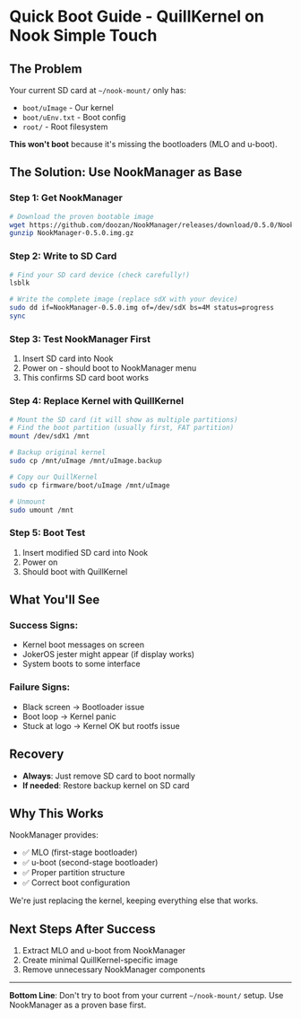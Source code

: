 # Quick Boot Guide - QuillKernel on Nook Simple Touch

## The Problem
Your current SD card at `~/nook-mount/` only has:
- `boot/uImage` - Our kernel
- `boot/uEnv.txt` - Boot config  
- `root/` - Root filesystem

**This won't boot** because it's missing the bootloaders (MLO and u-boot).

## The Solution: Use NookManager as Base

### Step 1: Get NookManager
```bash
# Download the proven bootable image
wget https://github.com/doozan/NookManager/releases/download/0.5.0/NookManager-0.5.0.img.gz
gunzip NookManager-0.5.0.img.gz
```

### Step 2: Write to SD Card
```bash
# Find your SD card device (check carefully!)
lsblk

# Write the complete image (replace sdX with your device)
sudo dd if=NookManager-0.5.0.img of=/dev/sdX bs=4M status=progress
sync
```

### Step 3: Test NookManager First
1. Insert SD card into Nook
2. Power on - should boot to NookManager menu
3. This confirms SD card boot works

### Step 4: Replace Kernel with QuillKernel
```bash
# Mount the SD card (it will show as multiple partitions)
# Find the boot partition (usually first, FAT partition)
mount /dev/sdX1 /mnt

# Backup original kernel
sudo cp /mnt/uImage /mnt/uImage.backup

# Copy our QuillKernel
sudo cp firmware/boot/uImage /mnt/uImage

# Unmount
sudo umount /mnt
```

### Step 5: Boot Test
1. Insert modified SD card into Nook
2. Power on
3. Should boot with QuillKernel

## What You'll See

### Success Signs:
- Kernel boot messages on screen
- JokerOS jester might appear (if display works)
- System boots to some interface

### Failure Signs:
- Black screen → Bootloader issue
- Boot loop → Kernel panic
- Stuck at logo → Kernel OK but rootfs issue

## Recovery
- **Always**: Just remove SD card to boot normally
- **If needed**: Restore backup kernel on SD card

## Why This Works
NookManager provides:
- ✅ MLO (first-stage bootloader)
- ✅ u-boot (second-stage bootloader)
- ✅ Proper partition structure
- ✅ Correct boot configuration

We're just replacing the kernel, keeping everything else that works.

## Next Steps After Success
1. Extract MLO and u-boot from NookManager
2. Create minimal QuillKernel-specific image
3. Remove unnecessary NookManager components

---

**Bottom Line**: Don't try to boot from your current `~/nook-mount/` setup. Use NookManager as a proven base first.